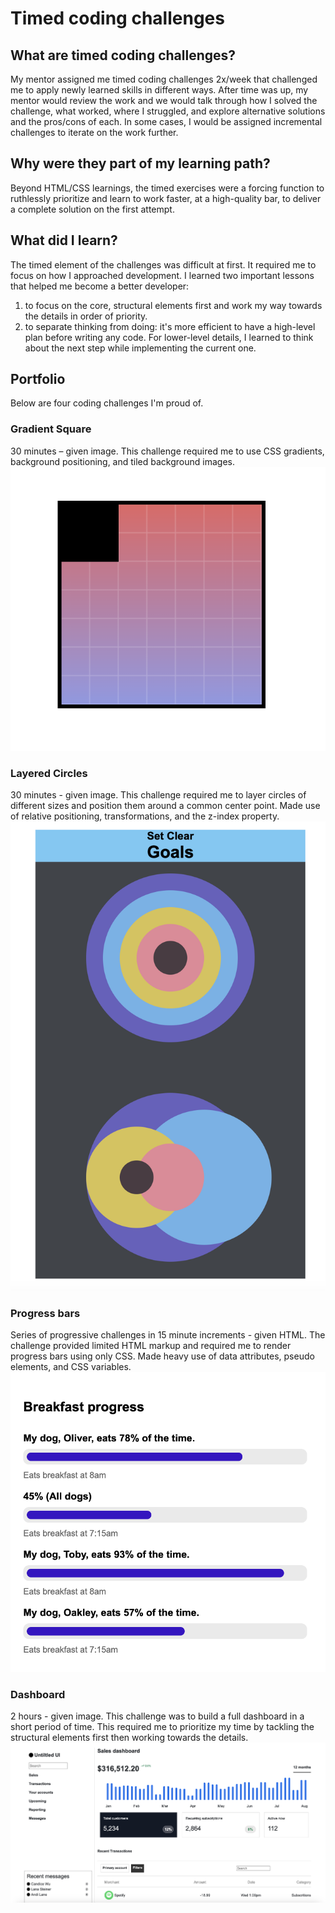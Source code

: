# Timed coding challenges

## What are timed coding challenges?

My mentor assigned me timed coding challenges 2x/week that challenged me to apply newly learned skills in different ways. After time was up, my mentor would review the work and we would talk through how I solved the challenge, what worked, where I struggled, and explore alternative solutions and the pros/cons of each. In some cases, I would be assigned incremental challenges to iterate on the work further.

## Why were they part of my learning path?

Beyond HTML/CSS learnings, the timed exercises were a forcing function to ruthlessly prioritize and learn to work faster, at a high-quality bar, to deliver a complete solution on the first attempt.

## What did I learn?

The timed element of the challenges was difficult at first. It required me to focus on how I approached development. I learned two important lessons that helped me become a better developer:

1. to focus on the core, structural elements first and work my way towards the details in order of priority.
2. to separate thinking from doing: it's more efficient to have a high-level plan before writing any code. For lower-level details, I learned to think about the next step while implementing the current one.

## Portfolio

Below are four coding challenges I'm proud of.

### Gradient Square

30 minutes – given image. This challenge required me to use CSS gradients, background positioning, and tiled background images.
![Alt text](./gradient-square-img.png "Optional Title")

### Layered Circles

30 minutes - given image. This challenge required me to layer circles of different sizes and position them around a common center point. Made use of relative positioning, transformations, and the z-index property.
![Alt text](./circles-screenshot.png "Optional Title")

### Progress bars

Series of progressive challenges in 15 minute increments - given HTML. The challenge provided limited HTML markup and required me to render progress bars using only CSS. Made heavy use of data attributes, pseudo elements, and CSS variables.
![Alt text](./progress-bars-screenshot.png "Optional Title")

### Dashboard

2 hours - given image. This challenge was to build a full dashboard in a short period of time. This required me to prioritize my time by tackling the structural elements first then working towards the details.
![Alt text](./Dashboard-screenshot.png "Optional Title")
